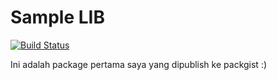 Sample LIB
=====================
[![Build Status](https://travis-ci.org/efhal/sample-lib.svg?branch=master)](https://travis-ci.org/efhal/sample-lib)

Ini adalah package pertama saya yang dipublish ke packgist :)
